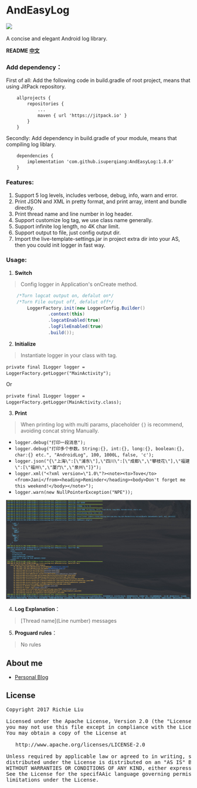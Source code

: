 # AndEasyLog

[![](https://jitpack.io/v/isuperqiang/AndEasyLog.svg)](https://jitpack.io/#isuperqiang/AndEasyLog)

A concise and elegant Android log library.

**README [中文](README.md)**

### Add dependency：

First of all: Add the following code in build.gradle of root project, means that using JitPack repository.

```
    allprojects {
        repositories {
            ...
            maven { url 'https://jitpack.io' }
        }
    }
```

Secondly: Add dependency in build.gradle of your module, means that compiling log liblary.

```
    dependencies {
        implementation 'com.github.isuperqiang:AndEasyLog:1.8.0'
    }
```

### Features:
1. Support 5 log levels, includes verbose, debug, info, warn and error.
2. Print JSON and XML in pretty format, and print array, intent and bundle directly.
3. Print thread name and line number in log header.
4. Support customize log tag, we use class name generally.
5. Support infinite log length, no 4K char limit.
6. Support output to file, just config output dir.
7. Import the live-template-settings.jar in project extra dir into your AS, then you could init logger in fast way.

### Usage:
1. **Switch**

> Config logger in Application's onCreate method.

```java
    /*Turn logcat output on, defalut on*/
    /*Turn File output off, defalut off*/
        LoggerFactory.init(new LoggerConfig.Builder()
                .context(this)
                .logcatEnabled(true)
                .logFileEnabled(true)
                .build());
```
2. **Initialize**

> Instantiate logger in your class with tag.

`private final ILogger logger = LoggerFactory.getLogger("MainActivity");`

Or

`private final ILogger logger = LoggerFactory.getLogger(MainActivity.class);`

3. **Print**

> When printing log with multi params, placeholder `{}` is recommend, avoiding concat string Manually.

* `logger.debug("打印一段消息");`
* `logger.debug("打印多个参数。String:{}, int:{}, long:{}, boolean:{}, char:{} etc.", "AndroidLog", 100, 1000L, false, 'c');`
* `logger.json("{\"上海\":[\"浦东\"],\"四川\":[\"成都\",\"攀枝花\"],\"福建\":[\"福州\",\"厦门\",\"泉州\"]}");`
* `logger.xml("<?xml version=\"1.0\"?><note><to>Tove</to><from>Jani</from><heading>Reminder</heading><body>Don't forget me this weekend!</body></note>");`
* `logger.warn(new NullPointerException("NPE"));`

<img src='extra/logcat_snapshot.jpg'/>

4. **Log Explanation**：

>  \[Thread name\](Line number) messages

5. **Proguard rules**：

>  No rules

## About me
* [Personal Blog](https://isuperqiang.cn)

## License
<pre>
Copyright 2017 Richie Liu

Licensed under the Apache License, Version 2.0 (the "License");
you may not use this file except in compliance with the License.
You may obtain a copy of the License at

   http://www.apache.org/licenses/LICENSE-2.0

Unless required by applicable law or agreed to in writing, software
distributed under the License is distributed on an "AS IS" BASIS,
WITHOUT WARRANTIES OR CONDITIONS OF ANY KIND, either express or implied.
See the License for the specifAAic language governing permissions and
limitations under the License.
</pre>
